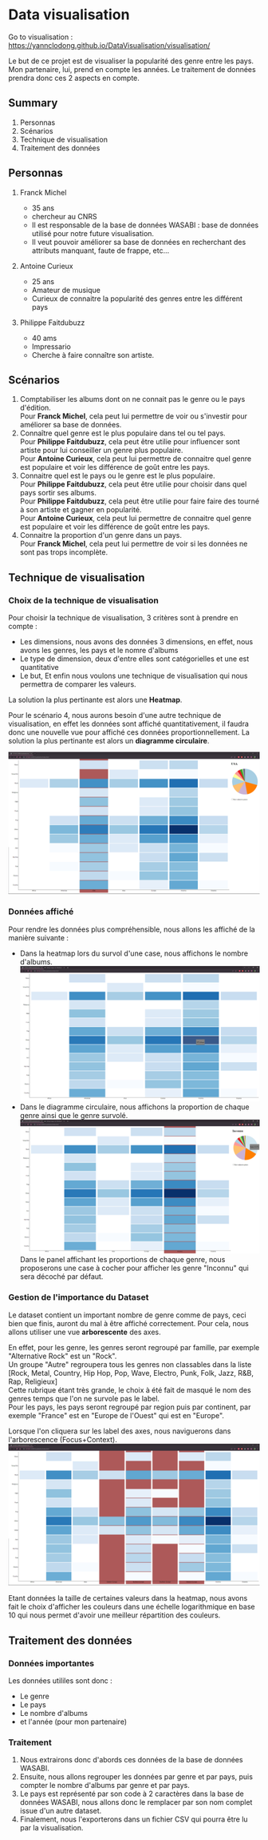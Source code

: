# Data visualisation

Go to visualisation : https://yannclodong.github.io/DataVisualisation/visualisation/

Le but de ce projet est de visualiser la popularité des genre entre les pays.
Mon partenaire, lui, prend en compte les années. Le traitement de données prendra donc ces 2 aspects en compte.

## Summary
1. Personnas
2. Scénarios
3. Technique de visualisation
4. Traitement des données

## Personnas
1. Franck Michel
    - 35 ans
    - chercheur au CNRS
    - Il est responsable de la base de données WASABI : base de données utilisé pour notre future visualisation.
    - Il veut pouvoir améliorer sa base de données en recherchant des attributs manquant, faute de frappe, etc...

2. Antoine Curieux
    - 25 ans
    - Amateur de musique
    - Curieux de connaitre la popularité des genres entre les différent pays
3. Philippe Faitdubuzz
    - 40 ams
    - Impressario
    - Cherche à faire connaître son artiste.

## Scénarios
1. Comptabiliser les albums dont on ne connait pas le genre ou le pays d'édition.<br>
Pour __Franck Michel__, cela peut lui permettre de voir ou s'investir pour améliorer sa base de données.
2. Connaître quel genre est le plus populaire dans tel ou tel pays.<br>
Pour __Philippe Faitdubuzz__, cela peut être utilie pour influencer sont artiste pour lui conseiller un genre plus populaire.<br>
Pour __Antoine Curieux__, cela peut lui permettre de connaitre quel genre est populaire et voir les différence de goût entre les pays.
3. Connaitre quel est le pays ou le genre est le plus populaire.<br>
Pour __Philippe Faitdubuzz__, cela peut être utilie pour choisir dans quel pays sortir ses albums.<br>
Pour __Philippe Faitdubuzz__, cela peut être utilie pour faire faire des tourné à son artiste et gagner en popularité.<br>
Pour __Antoine Curieux__, cela peut lui permettre de connaitre quel genre est populaire et voir les différence de goût entre les pays.
4. Connaitre la proportion d'un genre dans un pays.<br>
Pour __Franck Michel__, cela peut lui permettre de voir si les données ne sont pas trops incomplète.

## Technique de visualisation
### Choix de la technique de visualisation
Pour choisir la technique de visualisation, 3 critères sont à prendre en compte :
- Les dimensions, nous avons des données 3 dimensions, en effet, nous avons les genres, les pays et le nomre d'albums
- Le type de dimension, deux d'entre elles sont catégorielles et une est quantitative
- Le but, Et enfin nous voulons une technique de visualisation qui nous permettra de comparer les valeurs.

La solution la plus pertinante est alors une __Heatmap__.<br>

Pour le scénario 4, nous aurons besoin d'une autre technique de visualisation, en effet les données sont affiché quantitativement, il faudra donc une nouvelle vue pour affiché ces données proportionnellement. La solution la plus pertinante est alors un __diagramme circulaire__.

![Visualisation](screenshots/with-panel.png)

### Données affiché
Pour rendre les données plus compréhensible, nous allons les affiché de la manière suivante :<br>
- Dans la heatmap lors du survol d'une case, nous affichons le nombre d'albums.
![Tooltip heatmap](screenshots/tooltip-heatmap.png)
- Dans le diagramme circulaire, nous affichons la proportion de chaque genre ainsi que le genre survolé.
![Tooltip heatmap](screenshots/tooltip-piechart.png)
Dans le panel affichant les proportions de chaque genre, nous proposerons une case à cocher pour afficher les genre "Inconnu" qui sera décoché par défaut.

### Gestion de l'importance du Dataset
Le dataset contient un important nombre de genre comme de pays, ceci bien que finis, auront du mal à être affiché correctement. Pour cela, nous allons utiliser une vue __arborescente__ des axes. 

En effet, pour les genre, les genres seront regroupé par famille, par exemple "Alternative Rock" est un "Rock".<br>
Un groupe "Autre" regroupera tous les genres non classables dans la liste [Rock, Metal, Country, Hip Hop, Pop, Wave, Electro, Punk, Folk, Jazz, R&B, Rap, Religieux]<br>
Cette rubrique étant très grande, le choix à été fait de masqué le nom des genres temps que l'on ne survole pas le label.<br>
Pour les pays, les pays seront regroupé par region puis par continent, par exemple "France" est en "Europe de l'Ouest" qui est en "Europe".<br>

Lorsque l'on cliquera sur les label des axes, nous naviguerons dans l'arborescence (Focus+Context).
![Navigate in heatmap](screenshots/navigated.png)

Etant données la taille de certaines valeurs dans la heatmap, nous avons fait le choix d'afficher les couleurs dans une échelle logarithmique en base 10 qui nous permet d'avoir une meilleur répartition des couleurs.

## Traitement des données
### Données importantes
Les données utililes sont donc :
- Le genre
- Le pays
- Le nombre d'albums
- et l'année (pour mon partenaire)

### Traitement
1. Nous extrairons donc d'abords ces données de la base de données WASABI.<br>
2. Ensuite, nous allons regrouper les données par genre et par pays, puis compter le nombre d'albums par genre et par pays.<br>
3. Le pays est représenté par son code à 2 caractères dans la base de données WASABI, nous allons donc le remplacer par son nom complet issue d'un autre dataset.<br>
4. Finalement, nous l'exporterons dans un fichier CSV qui pourra être lu par la visualisation.
